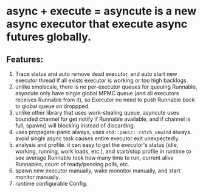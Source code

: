 # async + execute = asyncute is a new async executor that execute async futures globally.

## Features:
1. Trace status and auto remove dead executor, and auto start new executor thread if all exists executor is working or too high backlogs.
2. unlike smolscale, there is no per-executor queues for queuing Runnable, asyncute only have single global MPMC queue (and all executors receives Runnable from it), so Executor no need to push Runnable back to global queue on droppped.
3. unlike other library that uses work-stealing queue, asyncute uses bounded channel for get notify if Runnable available, and if channel is full, spawn() will blocking instead of discarding.
4. uses propagate-panic always, uses `std::panic::catch_unwind` always. avoid single async task causes entire executor exit unexpectedly.
5. analysis and profile. it can easy to get the executor's status (idle, working, running, work loads, etc.), and start/stop profile in runtime to see average Runnable took how many time to run, current alive Runnables, count of ready/pending polls, etc.
6. spawn new executor manually, wake monnitor manually, and start monitor manually.
7. runtime configurable Config.

